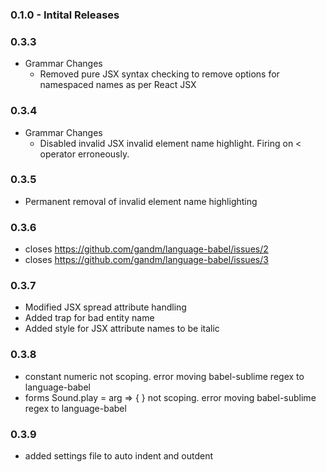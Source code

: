 ### 0.1.0 - Intital Releases

### 0.3.3
* Grammar Changes
  - Removed pure JSX syntax checking to remove options for namespaced names as per React JSX

### 0.3.4
* Grammar Changes
  - Disabled invalid JSX invalid element name highlight. Firing on < operator erroneously.

### 0.3.5
  - Permanent removal of invalid element name highlighting

### 0.3.6
  - closes https://github.com/gandm/language-babel/issues/2
  - closes https://github.com/gandm/language-babel/issues/3

### 0.3.7
  - Modified JSX spread attribute handling
  - Added trap for bad entity name
  - Added style for JSX attribute names to be italic

### 0.3.8
  - constant numeric not scoping. error moving babel-sublime regex to language-babel
  - forms Sound.play = arg => { } not scoping. error moving babel-sublime regex to language-babel

### 0.3.9
  - added settings file to auto indent and outdent
